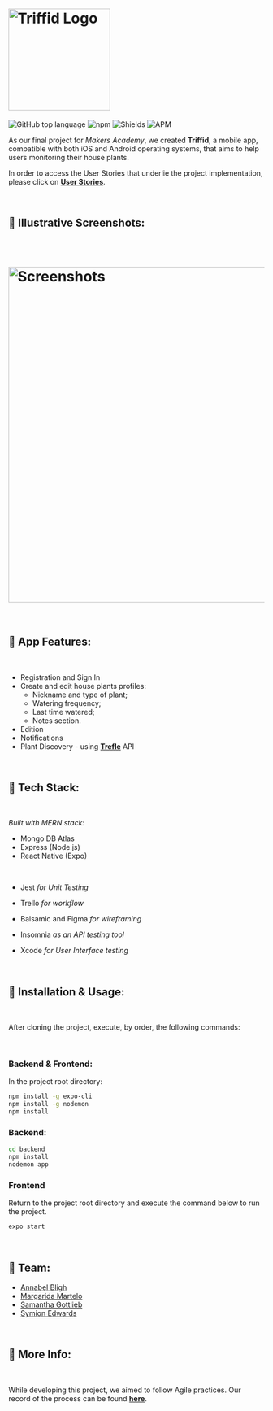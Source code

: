 
<h1 align="left"><img width="200" 
alt="Triffid Logo" 
src="https://user-images.githubusercontent.com/65411964/106170648-8f25d580-6188-11eb-8597-0160cd9ec8f1.png"> </h1>

![GitHub top language](https://img.shields.io/github/languages/top/samanthagottlieb/triffid)
![npm](https://img.shields.io/npm/v/npm)
![Shields](https://img.shields.io/david/dev/samanthagottlieb/triffid)
![APM](https://img.shields.io/apm/l/react)

 As our final project for *Makers Academy*, we created **Triffid**, a mobile app, compatible with both iOS and Android operating systems, that aims to help users monitoring their house plants.   


In order to access the User Stories that underlie the project implementation, please click on [**User Stories**](https://github.com/samanthagottlieb/triffid/blob/updatingREADME/UserStories.md).

<p>&nbsp;</p>

## 🌱 **Illustrative Screenshots:**
<p>&nbsp;</p>

<h1 align="left"><img width="660" alt="Screenshots" 
src="https://user-images.githubusercontent.com/65411964/106216737-b2be3f80-61cb-11eb-9a0d-72464d2baac0.png"> </h1>

<p>&nbsp;</p>

## 🌱 **App Features:**

<p>&nbsp;</p>

* Registration and Sign In 
* Create and edit house plants profiles:
    * Nickname and type of plant;
    * Watering frequency;
    * Last time watered;
    * Notes section.
* Edition
* Notifications
* Plant Discovery - using [**Trefle**](https://trefle.io/) API

<p>&nbsp;</p>

## 🌱 **Tech Stack:**
<p>&nbsp;</p>

*Built with MERN stack:*

* Mongo DB Atlas
* Express (Node.js) 
* React Native (Expo)
<p>&nbsp;</p>

* Jest *for Unit Testing*
* Trello *for workflow*
* Balsamic and Figma *for wireframing*

* Insomnia *as an API testing tool*
* Xcode *for User Interface testing*

<p>&nbsp;</p>

## 🌱 **Installation & Usage:**
<p>&nbsp;</p>
After cloning the project, execute, by order, the following commands: 
<p>&nbsp;</p>

### **Backend & Frontend:**
In the project root directory:
```bash
npm install -g expo-cli 
npm install -g nodemon 
npm install 
```
### **Backend:**

```bash 
cd backend
npm install 
nodemon app 
```

### **Frontend** 
Return to the project root directory and execute the command below to run the project.

```bash
expo start  
```
<p>&nbsp;</p>

## 🌱 **Team:**

* [Annabel Bligh](https://github.com/kabligh)
* [Margarida Martelo](https://github.com/margmartelo)
* [Samantha Gottlieb](https://github.com/samanthagottlieb)
* [Symion Edwards](https://github.com/sedwards93)


<p>&nbsp;</p>

## 🌱 **More Info:**
<p>&nbsp;</p>
 
 While developing this project, we aimed to follow Agile practices. Our record of the process can be found [**here**](https://github.com/samanthagottlieb/triffid/wiki/Log).